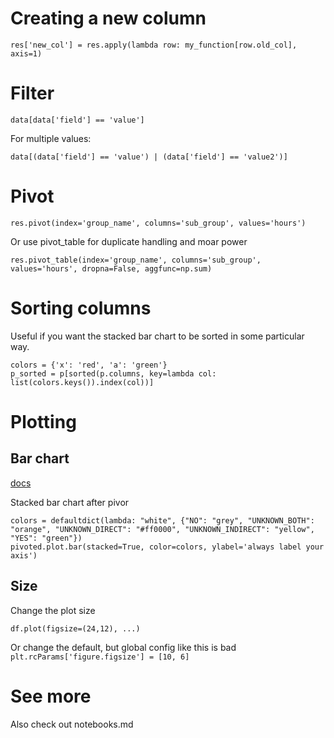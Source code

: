 # Creating a new column

    res['new_col'] = res.apply(lambda row: my_function[row.old_col], axis=1)

# Filter

    data[data['field'] == 'value']

For multiple values:

    data[(data['field'] == 'value') | (data['field'] == 'value2')]

# Pivot

    res.pivot(index='group_name', columns='sub_group', values='hours')

Or use pivot_table for duplicate handling and moar power

    res.pivot_table(index='group_name', columns='sub_group', values='hours', dropna=False, aggfunc=np.sum)

# Sorting columns

Useful if you want the stacked bar chart to be sorted in some particular way.

    colors = {'x': 'red', 'a': 'green'}
    p_sorted = p[sorted(p.columns, key=lambda col: list(colors.keys()).index(col))]

# Plotting

## Bar chart

[docs](https://pandas.pydata.org/docs/reference/api/pandas.DataFrame.plot.bar.html)

Stacked bar chart after pivor

    colors = defaultdict(lambda: "white", {"NO": "grey", "UNKNOWN_BOTH": "orange", "UNKNOWN_DIRECT": "#ff0000", "UNKNOWN_INDIRECT": "yellow", "YES": "green"})
    pivoted.plot.bar(stacked=True, color=colors, ylabel='always label your axis')

## Size

Change the plot size

    df.plot(figsize=(24,12), ...)

Or change the default, but global config like this is bad `plt.rcParams['figure.figsize'] = [10, 6]`

# See more

Also check out notebooks.md